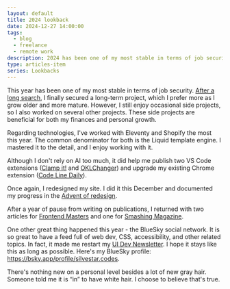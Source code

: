 ```yaml
---
layout: default
title: 2024 lookback
date: 2024-12-27 14:00:00
tags:
  - blog
  - freelance
  - remote work
description: 2024 has been one of my most stable in terms of job security. Read what I've been up to this year.
type: articles-item
series: Lookbacks
---
```


This year has been one of my most stable in terms of job security. [After a long search](/articles/2023-lookback/#the-bad-half), I finally secured a long-term project, which I prefer more as I grow older and more mature. However, I still enjoy occasional side projects, so I also worked on several other projects. These side projects are beneficial for both my finances and personal growth.

Regarding technologies, I've worked with Eleventy and Shopify the most this year. The common denominator for both is the Liquid template engine. I mastered it to the detail, and I enjoy working with it.

Although I don't rely on AI too much, it did help me publish two VS Code extensions ([Clamp it!](/articles/clamp-it/) and [OKLChanger](/articles/oklchanger/)) and upgrade my existing Chrome extension ([Code Line Daily](/articles/code-line-daily-extension-is-live-again/)).

Once again, I redesigned my site. I did it this December and documented my progress in the [Advent of redesign](/side-projects/redesign/).

After a year of pause from writing on publications, I returned with two articles for [Frontend Masters](https://frontendmasters.com/blog/author/silvestarbistrovic/) and one for [Smashing Magazine](https://www.smashingmagazine.com/2024/04/infinite-scrolling-logos-html-css/).

One other great thing happened this year - the BlueSky social network. It is so great to have a feed full of web dev, CSS, accessibility, and other related topics. In fact, it made me restart my [UI Dev Newsletter](http://localhost:8080/side-projects/ui-dev-newsletter/). I hope it stays like this as long as possible. Here's my BlueSky profile: <https://bsky.app/profile/silvestar.codes>.

There's nothing new on a personal level besides a lot of new gray hair. Someone told me it is “in” to have white hair. I choose to believe that's true.


